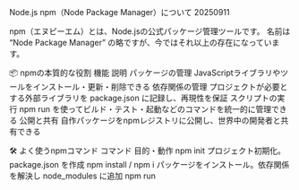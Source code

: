 Node.js npm（Node Package Manager）について 20250911

npm（エヌピーエム）とは、Node.jsの公式パッケージ管理ツールです。
名前は “Node Package Manager” の略ですが、今ではそれ以上の存在になっています。

📦 npmの本質的な役割
機能	            説明
パッケージの管理	JavaScriptライブラリやツールをインストール・更新・削除できる
依存関係の管理	    プロジェクトが必要とする外部ライブラリを package.json に記録し、再現性を保証
スクリプトの実行	npm run を使ってビルド・テスト・起動などのコマンドを統一的に管理できる
公開と共有	        自作パッケージをnpmレジストリに公開し、世界中の開発者と共有できる

🛠️ よく使うnpmコマンド
コマンド	            目的・動作
npm init	        プロジェクト初期化。package.json を作成
npm install / npm i	パッケージをインストール。依存関係を解決し node_modules に追加
npm run <script>	package.json に定義されたスクリプトを実行（例：npm run build）
npm publish	        自作パッケージをnpmレジストリに公開
npm update	        既存のパッケージを最新バージョンに更新

🧭 補足：npmは単なるツールではなく、構造と再現性を担保する文化的インフラです。
・package.json を通じて、プロジェクトの思想や依存関係を明示できる
・scripts によって、初心者でも迷わず操作できる統一的な入口を提供できる
・devDependencies を使えば、教育用と実運用の境界線を明示できる

❓ node.jsがインストールされていないと使えませんよね？
npm（Node Package Manager）はNode.jsの公式パッケージ管理ツールなので、npm単体では動作せず、Node.jsのインストールが前提になります。

🔧 なぜNode.jsが必要なのか
npmはNode.jsに同梱されている：Node.jsをインストールすると、npmも一緒にインストールされます。
npmの実行環境がNode.js：npm自体がNode.jsで書かれているため、Node.jsのランタイムがないと動作しません。
npmで管理するパッケージの多くがNode.js向け：たとえばReactやNext.jsなど、Node.js環境で動くライブラリやツールが中心です。

🧪 例外的なケースはある？
一部の環境では、Node.jsを含まない軽量なnpmクローン（たとえば pnpm や yarn）が話題になることもありますが、それらも結局Node.jsのランタイムに依存しています。
つまり、npm的な機能を持つツールでもNode.jsなしでは成立しないのが現状です。

もし「npmだけ使いたい」というニーズがあるとすれば、それはNode.jsのランタイムを隠蔽した環境（たとえばDockerやCI/CDのテンプレート）で使うケースくらいですね。

✅ npm init コマンドの意味は？
🟥 npm init は、Node.jsプロジェクトの「設計図」を作るための初期化コマンドです。
具体的には、package.json ファイルを生成するのが主な目的です。

📦 package.json とは？
これはプロジェクトの「履歴書」や「設計書」にあたるもので、以下のような情報を記録します：
・プロジェクト名、バージョン、説明
・使用する依存パッケージ（React, Expressなど）
・実行スクリプト（例：npm start）
・ライセンス、著者、リポジトリURLなど

🛠️ npm init の使い方とバリエーション
コマンド	            動作内容
npm init	        対話形式で質問されながら package.json を作成
npm init -y	        すべての質問にデフォルトで回答し、即座に package.json を作成
npm init <template>	特定のテンプレート（例：react-app）で初期化（※別途CLIが必要な場合あり）

たとえば：

bash
npm init -y
npm install express
このようにして、package.json に express が依存として追加され、プロジェクトの構造が明確になります。

❓ npm init で設定される項目や内容は？
npm init を実行すると、Node.jsプロジェクトの「設計図」である package.json を作成するために、いくつかの基本情報を尋ねられます。以下に、設定される主な項目とその意味をわかりやすく整理しました：

📦 npm init で設定される主な項目一覧
項目名	            内容と役割
name	        プロジェクトの名前。npmレジストリに公開する場合は一意である必要があります。
version	        プロジェクトのバージョン（例：1.0.0）。SemVer（意味のあるバージョン管理）に従います。
description	    プロジェクトの簡単な説明。READMEの補足にもなります。
entry point	    メインの実行ファイル（例：index.js）。require() で最初に読み込まれるファイルです。
test command	テストを実行するコマンド（例：jest や npm run test）。空欄でもOK。
git repository	GitHubなどのリポジトリURL。バージョン管理と公開に使われます。
keywords	    検索用のキーワード（例：web, api, react）。npmでの発見性向上に役立ちます。
author	        作成者の名前。チーム名や個人名を記載。
license	        ライセンス（例：MIT, ISC, GPL-3.0）。他者がどう使えるかを定義します。

🧪 実行例（対話形式）
bash
$ npm init
name: (my-project)
version: (1.0.0)
description: A simple Node.js app
entry point: (index.js)
test command:
git repository:
keywords: node, example
author: Junichi
license: (ISC)
このやりとりの結果、以下のような package.json が生成されます：

json
{
  "name": "my-project",
  "version": "1.0.0",
  "description": "A simple Node.js app",
  "main": "index.js",
  "scripts": {
    "test": "echo \"No test specified\" && exit 1"
  },
  "keywords": ["node", "example"],
  "author": "Junichi",
  "license": "ISC"
}
🧭 補足：
scripts セクションは特に重要で、start, build, test などのコマンドをテンプレート化することで、プロジェクトの操作性が格段に向上します。
keywords, license, repository などは、公開・共有を意識した設計において重要なメタ情報になります。


【混同注意】npm init　とnpm iの違い
npm init と npm i（または npm install）は、パット見は似ているコマンド目的もタイミングもまったく異なるコマンドです。以下にわかりやすく整理しました：

🏗️ npm init：プロジェクトの「設計図」を作る
目的：package.json を新規作成する
使うタイミング：プロジェクトを最初に立ち上げるとき

主な役割：
プロジェクト名、バージョン、説明などを設定
スクリプトやライセンス情報を記述
依存パッケージの管理準備を整える

bash
npm init       # 対話形式で設定
npm init -y    # デフォルト値で即作成
📦 npm i（= npm install）：必要な部品を取り付ける
目的：依存パッケージをインストールする

使うタイミング：
package.json に記載された依存を一括インストールするとき
新しいパッケージを追加するとき（例：npm i express）

主な役割：
node_modules/ にライブラリをダウンロード
package-lock.json を生成・更新
package.json の dependencies や devDependencies を更新

bash
npm i              # すでにある依存をインストール
npm i react        # 新しく React を追加
npm i -D eslint    # 開発用依存として ESLint を追加

🧭 補足：
npm init は「プロジェクトの骨組みを作る」フェーズ

bash
# ステップ1：プロジェクト初期化
npm init -y　(yはオプションで、セットアップのすべての質問にyesと答える)

npm i は「必要な部品を取り付ける」フェーズ

# ステップ2：必要なライブラリを追加
npm i express dotenv